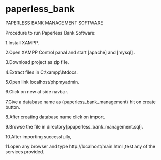 # paperless_bank
PAPERLESS BANK MANAGEMENT SOFTWARE

Procedure to run Paperless Bank Software:

1.Install XAMPP.

2.Open XAMPP Control panal and start [apache] and [mysql] .

3.Download project as zip file.

4.Extract files in C:\xampp\htdocs.

5.Open link localhost/phpmyadmin.

6.Click on new at side navbar.

7.Give a database name as (paperless_bank_management) hit on create button.

8.After creating database name click on import.

9.Browse the file in directory[ppaperless_bank_management.sql].

10.After importing successfully,

11.open any browser and type http://localhost/main.html ,test any of the services provided.
